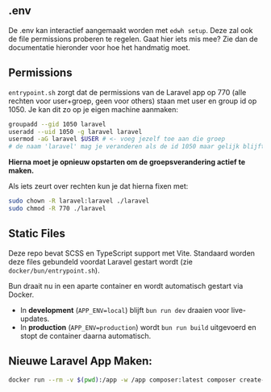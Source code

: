 ## .env

De .env kan interactief aangemaakt worden met `edwh setup`.
Deze zal ook de file permissions proberen te regelen. Gaat hier iets mis mee? Zie dan de documentatie hieronder voor hoe
het handmatig moet.

## Permissions

`entrypoint.sh` zorgt dat de permissions van de Laravel app op 770 (alle rechten voor user+groep, geen voor others)
staan met user en group id op 1050.
Je kan dit zo op je eigen machine aanmaken:

```bash
groupadd --gid 1050 laravel
useradd --uid 1050 -g laravel laravel
usermod -aG laravel $USER # <- voeg jezelf toe aan die groep
# de naam 'laravel' mag je veranderen als de id 1050 maar gelijk blijft
```

**Hierna moet je opnieuw opstarten om de groepsverandering actief te maken.**

Als iets zeurt over rechten kun je dat hierna fixen met:

```bash
sudo chown -R laravel:laravel ./laravel
sudo chmod -R 770 ./laravel
```

## Static Files

Deze repo bevat SCSS en TypeScript support met Vite.
Standaard worden deze files gebundeld voordat Laravel gestart wordt (zie `docker/bun/entrypoint.sh`).

Bun draait nu in een aparte container en wordt automatisch gestart via Docker.

- In **development** (`APP_ENV=local`) blijft `bun run dev` draaien voor live-updates.
- In **production** (`APP_ENV=production`) wordt `bun run build` uitgevoerd en stopt de container daarna automatisch.

## Nieuwe Laravel App Maken:

```bash
docker run --rm -v $(pwd):/app -w /app composer:latest composer create-project --prefer-dist laravel/laravel naam-van-de-app
```

